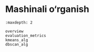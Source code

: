 # Mashinali o‘rganish

   ```{toctree}
   :maxdepth: 2

   overview
   evaluation_metrics
   kmeans_alg
   dbscan_alg
